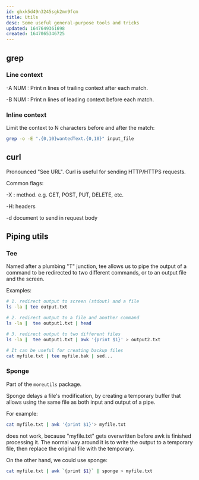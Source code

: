 ```yaml
---
id: ghxk5d49n3245sgk2mn9fcm
title: Utils
desc: Some useful general-purpose tools and tricks
updated: 1647649361698
created: 1647065346725
---
```


## grep

### Line context

-A NUM
: Print n lines of trailing context after each match.

-B NUM
: Print n lines of leading context before each match.

### Inline context
Limit the context to N characters before and after the match:

```bash
grep -o -E ".{0,10}wantedText.{0,10}" input_file
```


## curl

Pronounced "See URL". Curl is useful for sending HTTP/HTTPS requests.

Common flags:

-X
: method. e.g. GET, POST, PUT, DELETE, etc.

-H:
headers

-d
document to send in request body


## Piping utils

### Tee

Named after a plumbing "T" junction, tee allows us to pipe the output of a command to be redirected to two different commands, or to an output file and the screen.

Examples:

```bash
# 1. redirect output to screen (stdout) and a file
ls -la | tee output.txt

# 2. redirect output to a file and another command
ls -la |  tee output1.txt | head 

# 3. redirect output to two different files
ls -la |  tee output1.txt | awk '{print $1}' > output2.txt

# It can be useful for creating backup files
cat myfile.txt | tee myfile.bak | sed...
```


### Sponge

Part of the `moreutils` package.

Sponge delays a file's modification, by creating a temporary buffer that allows using the same file as both input and output of a pipe.

For example:

```bash
cat myfile.txt | awk '{print $1}'> myfile.txt
```

does not work, because "myfile.txt" gets overwritten before awk is finished processing it. The normal way around it is to write the output to a temporary file, then replace the original file with the temporary.

On the other hand, we could use sponge:

```bash
cat myfile.txt | awk `{print $1}` | sponge > myfile.txt
```